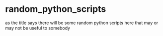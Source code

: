 # random_python_scripts
as the title says there will be some random python scripts here that may or may not be useful to somebody
